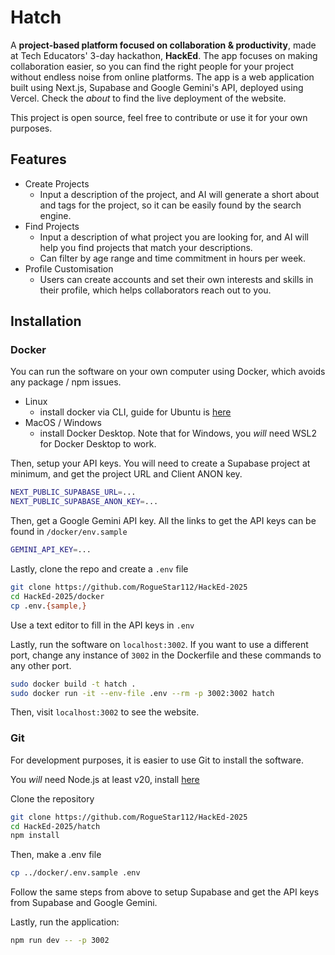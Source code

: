 # Hatch

A **project-based platform focused on collaboration & productivity**, made at Tech Educators' 3-day hackathon, **HackEd**. The app focuses on making collaboration easier, so you can find the right people for your project without endless noise from online platforms. The app is a web application built using Next.js, Supabase and Google Gemini's API, deployed using Vercel. Check the _about_ to find the live deployment of the website.

This project is open source, feel free to contribute or use it for your own purposes.

## Features

- Create Projects
  * Input a description of the project, and AI will generate a short about and tags for the project, so it can be easily found by the search engine.
- Find Projects
  * Input a description of what project you are looking for, and AI will help you find projects that match your descriptions.
  * Can filter by age range and time commitment in hours per week.
- Profile Customisation
  * Users can create accounts and set their own interests and skills in their profile, which helps collaborators reach out to you.

## Installation

### Docker

You can run the software on your own computer using Docker, which avoids any package / npm issues.

- Linux
  * install docker via CLI, guide for Ubuntu is [here](https://docs.docker.com/engine/install/ubuntu/)
- MacOS / Windows
  * install Docker Desktop. Note that for Windows, you _will_ need WSL2 for Docker Desktop to work.

Then, setup your API keys. You will need to create a Supabase project at minimum, and get the project URL and Client ANON key.

```bash
NEXT_PUBLIC_SUPABASE_URL=...
NEXT_PUBLIC_SUPABASE_ANON_KEY=...
```

Then, get a Google Gemini API key. All the links to get the API keys can be found in `/docker/env.sample`

```bash
GEMINI_API_KEY=...
```

Lastly, clone the repo and create a `.env` file

```bash
git clone https://github.com/RogueStar112/HackEd-2025
cd HackEd-2025/docker
cp .env.{sample,}
```

Use a text editor to fill in the API keys in `.env`

Lastly, run the software on `localhost:3002`. If you want to use a different port, change any instance of `3002` in the Dockerfile and these commands to any other port.

```bash
sudo docker build -t hatch .
sudo docker run -it --env-file .env --rm -p 3002:3002 hatch
```

Then, visit `localhost:3002` to see the website.

### Git

For development purposes, it is easier to use Git to install the software.

You _will_ need Node.js at least v20, install [here](https://nodejs.org/en/download)

Clone the repository

```bash
git clone https://github.com/RogueStar112/HackEd-2025
cd HackEd-2025/hatch
npm install
```

Then, make a .env file

```bash
cp ../docker/.env.sample .env
```

Follow the same steps from above to setup Supabase and get the API keys from Supabase and Google Gemini.

Lastly, run the application:

```bash
npm run dev -- -p 3002
```




